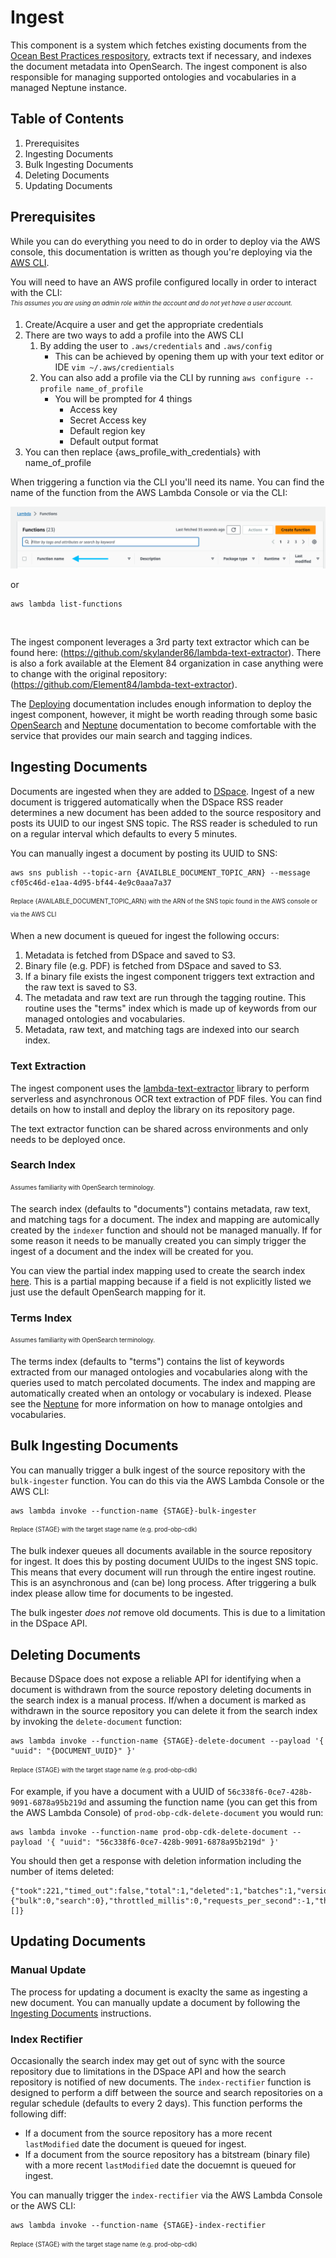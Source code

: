 # Ingest

This component is a system which fetches existing documents from the [Ocean Best Practices respository](https://repository.oceanbestpractices.org/), extracts text if necessary, and indexes the document metadata into OpenSearch. The ingest component is also responsible for managing supported ontologies and vocabularies in a managed Neptune instance.

## Table of Contents

1. Prerequisites
2. Ingesting Documents
3. Bulk Ingesting Documents
4. Deleting Documents
5. Updating Documents

## Prerequisites

While you can do everything you need to do in order to deploy via the AWS console, this documentation is written as though you're deploying via the [AWS CLI](https://docs.aws.amazon.com/cli/latest/userguide/cli-chap-install.html).

You will need to have an AWS profile configured locally in order to interact with the CLI:<br>
<sub><sup>_This assumes you are using an admin role within the account and do not yet have a user account._</sup></sub>

1. Create/Acquire a user and get the appropriate credentials
2. There are two ways to add a profile into the AWS CLI
    1. By adding the user to `.aws/credentials` and `.aws/config`
        - This can be achieved by opening them up with your text editor or IDE `vim ~/.aws/credientials`
    2. You can also add a profile via the CLI by running `aws configure --profile name_of_profile`
        - You will be prompted for 4 things
            - Access key
            - Secret Access key
            - Default region key
            - Default output format
3. You can then replace {aws_profile_with_credentials} with name_of_profile

When triggering a function via the CLI you'll need its name. You can find the name of the function from the AWS Lambda Console or via the CLI:

![Lambda console - Function Name](../images/lambda-console-function-name.png)

or

```shell
aws lambda list-functions
```
<br>

The ingest component leverages a 3rd party text extractor which can be found here: (<https://github.com/skylander86/lambda-text-extractor>). There is also a fork available at the Element 84 organization in case anything were to change with the original repository: (<https://github.com/Element84/lambda-text-extractor>).

The [Deploying](../cdk/README.md) documentation includes enough information to deploy the ingest component, however, it might be worth reading through some basic [OpenSearch](https://www.elastic.co/guide/index.html) and [Neptune](https://aws.amazon.com/neptune/) documentation to become comfortable with the service that provides our main search and tagging indices.

## Ingesting Documents

Documents are ingested when they are added to [DSpace](https://repository.oceanbestpractices.org). Ingest of a new document is triggered automatically when the DSpace RSS reader determines a new document has been added to the source respository and posts its UUID to our ingest SNS topic. The RSS reader is scheduled to run on a regular interval which defaults to every 5 minutes.

You can manually ingest a document by posting its UUID to SNS:

```shell
aws sns publish --topic-arn {AVAILBLE_DOCUMENT_TOPIC_ARN} --message cf05c46d-e1aa-4d95-bf44-4e9c0aaa7a37
```
<sub><sup>Replace {AVAILABLE_DOCUMENT_TOPIC_ARN} with the ARN of the SNS topic found in the AWS console or via the AWS CLI</sub></sup>

When a new document is queued for ingest the following occurs:

1. Metadata is fetched from DSpace and saved to S3.
2. Binary file (e.g. PDF) is fetched from DSpace and saved to S3.
3. If a binary file exists the ingest component triggers text extraction and the raw text is saved to S3.
4. The metadata and raw text are run through the tagging routine. This routine uses the "terms" index which is made up of keywords from our managed ontologies and vocabularies.
5. Metadata, raw text, and matching tags are indexed into our search index.

### Text Extraction

The ingest component uses the [lambda-text-extractor](https://github.com/Element84/lambda-text-extractor) library to perform serverless and asynchronous OCR text extraction of PDF files. You can find details on how to install and deploy the library on its repository page.

The text extractor function can be shared across environments and only needs to be deployed once.

### Search Index
<sub><sup>Assumes familiarity with OpenSearch terminology.</sup></sub>

The search index (defaults to "documents") contains metadata, raw text, and matching tags for a document. The index and mapping are automically created by the `indexer` function and should not be managed manually. If for some reason it needs to be manually created you can simply trigger the ingest of a document and the index will be created for you.

You can view the partial index mapping used to create the search index [here](../lib/documents-mapping.ts). This is a partial mapping because if a field is not explicitly listed we just use the default OpenSearch mapping for it.

### Terms Index
<sub><sup>Assumes familiarity with OpenSearch terminology.</sup></sub>

The terms index (defaults to "terms") contains the list of keywords extracted from our managed ontologies and vocabularies along with the queries used to match percolated documents. The index and mapping are automatically created when an ontology or vocabulary is indexed. Please see the [Neptune](../neptune-bulk-loader/README.md) for more information on how to manage ontolgies and vocabularies.

## Bulk Ingesting Documents

You can manually trigger a bulk ingest of the source repository with the `bulk-ingester` function. You can do this via the AWS Lambda Console or the AWS CLI:

```shell
aws lambda invoke --function-name {STAGE}-bulk-ingester
```
<sub><sup>Replace {STAGE} with the target stage name (e.g. prod-obp-cdk)</sup></sub>

The bulk indexer queues all documents available in the source repository for ingest. It does this by posting document UUIDs to the ingest SNS topic. This means that every document will run through the entire ingest routine. This is an asynchronous and (can be) long process. After triggering a bulk index please allow time for documents to be ingested.

The bulk ingester *does not* remove old documents. This is due to a limitation in the DSpace API.

## Deleting Documents

Because DSpace does not expose a reliable API for identifying when a document is withdrawn from the source repostory deleting documents in the search index is a manual process. If/when a document is marked as withdrawn in the source repository you can delete it from the search index by invoking the `delete-document` function:

```shell
aws lambda invoke --function-name {STAGE}-delete-document --payload '{ "uuid": "{DOCUMENT_UUID}" }'
```
<sub><sup>Replace {STAGE} with the target stage name (e.g. prod-obp-cdk)</sup></sub>

For example, if you have a document with a UUID of `56c338f6-0ce7-428b-9091-6878a95b219d` and assuming the function name (you can get this from the AWS Lambda Console) of `prod-obp-cdk-delete-document` you would run:

```shell
aws lambda invoke --function-name prod-obp-cdk-delete-document --payload '{ "uuid": "56c338f6-0ce7-428b-9091-6878a95b219d" }'
```

You should then get a response with deletion information including the number of items deleted:

```shell
{"took":221,"timed_out":false,"total":1,"deleted":1,"batches":1,"version_conflicts":0,"noops":0,"retries":{"bulk":0,"search":0},"throttled_millis":0,"requests_per_second":-1,"throttled_until_millis":0,"failures":[]}
```

## Updating Documents

### Manual Update

The process for updating a document is exaclty the same as ingesting a new document. You can manually update a document by following the [Ingesting Documents](#ingesting-documents) instructions.
### Index Rectifier

Occasionally the search index may get out of sync with the source repository due to limitations in the DSpace API and how the search repository is notified of new documents. The `index-rectifier` function is designed to perform a diff between the source and search repositories on a regular schedule (defaults to every 2 days). This function performs the following diff:

- If a document from the source repository has a more recent `lastModified` date the document is queued for ingest.
- If a document from the source repository has a bitstream (binary file) with a more recent `lastModified` date the docuemnt is queued for ingest.

You can manually trigger the `index-rectifier` via the AWS Lambda Console or the AWS CLI:

```shell
aws lambda invoke --function-name {STAGE}-index-rectifier
```
<sub><sup>Replace {STAGE} with the target stage name (e.g. prod-obp-cdk)</sup></sub>
